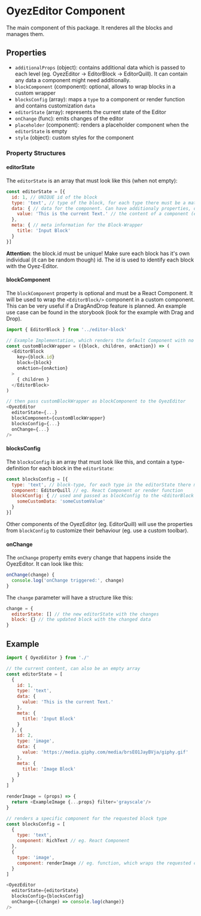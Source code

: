 # OyezEditor Component

The main component of this package. It renderes all the blocks and manages them.

## Properties

* `additionalProps` (object): contains additional data which is passed to each level
  (eg. OyezEditor -> EditorBlock -> EditorQuill). It can contain any data a component might need additionally.
* `blockComponent` (component): optional, allows to wrap blocks in a custom wrapper
* `blocksConfig` (array): maps a `type` to a component or render function and contains customization `data`
* `editorState` (array): represents the current state of the Editor
* `onChange` (func): emits changes of the editor
* `placeholder` (component): renders a placeholder component when the `editorState` is empty
* `style` (object): custom styles for the component

### Property Structures

#### editorState

The `editorState` is an array that must look like this (when not empty):

```js
const editorState = [{
  id: 1, // UNIQUE id of the block
  type: 'text', // type of the block, for each type there must be a matching blocksConfig
  data: { // data for the component. Can have additionaly properties, depends on the used component
    value: 'This is the current Text.' // the content of a component (eg. of the EditorQuill), recommended name
  },
  meta: { // meta information for the Block-Wrapper
    title: 'Input Block'
  }
}]
```

**Attention**: the block.id must be unique! Make sure each block has it's own
individual (it can be random though) id. The id is used to identify each block
with the Oyez-Editor.

#### blockComponent

The `blockComponent` property is optional and must be a React Component. It will be
used to wrap the `<EditorBlock/>` component in a custom component. This can be very
useful if a DragAndDrop feature is planned. An example use case can be found in
the storybook (look for the example with Drag and Drop).

```js
import { EditorBlock } from '../editor-block'

// Example Implementation, which renders the default Component with no additional feature
const customBlockWrapper = ({block, children, onAction}) => (
  <EditorBlock
    key={block.id}
    block={block}
    onAction={onAction}
  >
    { children }
  </EditorBlock>
)

// then pass customBlockWrapper as blockComponent to the OyezEditor
<OyezEditor
  editorState={...}
  blockComponent={customBlockWrapper}
  blocksConfig={...}
  onChange={...}
/>
```

#### blocksConfig

The `blocksConfig` is an array that must look like this, and contain a
type-definition for each block in the `editorState`:

```js
const blocksConfig = [{
  type: 'text', // block-type, for each type in the editorState there must be a definition here
  component: EditorQuill // eg. React Component or render function
  blockConfig: { // used and passed as blockConfig to the <EditorBlock /> and editors (eg. <EditorQuill />)
    someCustomData: 'someCustomValue'
  }
}]
```

Other components of the OyezEditor (eg. EditorQuill) will use the properties from `blockConfig`
to customize their behaviour (eg. use a custom toolbar).

#### onChange

The `onChange` property emits every change that happens inside the OyezEditor. It
can look like this:

```js
onChange(change) {
  console.log('onChange triggered:', change)
}
```

The `change` parameter will have a structure like this:

```js
change = {
  editorState: [] // the new editorState with the changes
  block: {} // the updated block with the changed data
}
```


## Example

```js
import { OyezEditor } from './'

// the current content, can also be an empty array
const editorState = [
  {
    id: 1,
    type: 'text',
    data: {
      value: 'This is the current Text.'
    },
    meta: {
      title: 'Input Block'
    }
  }, {
    id: 2,
    type: 'image',
    data: {
      value: 'https://media.giphy.com/media/brsEO1JayBVja/giphy.gif'
    },
    meta: {
      title: 'Image Block'
    }
  }
]

renderImage = (props) => {
  return <ExampleImage {...props} filter='grayscale'/>
}

// renders a specific component for the requested block type
const blocksConfig = [
  {
    type: 'text',
    component: RichText // eg. React Component
  },
  {
    type: 'image',
    component: renderImage // eg. function, which wraps the requested component
  }
]

<OyezEditor
  editorState={editorState}
  blocksConfig={blocksConfig}
  onChange={(change) => console.log(change)}
/>

```
